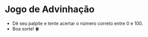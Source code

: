 # Jogo de Advinhação

- Dê seu palpite e tente acertar o número correto entre 0 e 100.
- Boa sorte! 🍀
